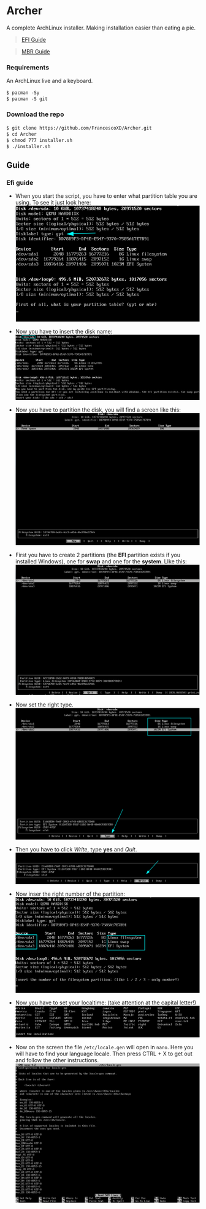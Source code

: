 # Archer
A complete ArchLinux installer. Making installation easier than eating a pie.

> [EFI Guide](#efi-guide)

> [MBR Guide](#mbr-guide)
### Requirements
An ArchLinux live and a keyboard.
```
$ pacman -Sy
$ pacman -S git
```
### Download the repo
```
$ git clone https://github.com/FrancescoXD/Archer.git
$ cd Archer
$ chmod 777 installer.sh
$ ./installer.sh
```
## Guide
### Efi guide
- When you start the script, you have to enter what partition table you are using. To see it just look here:
![1](.images/efi/1.png?raw=true "1")

- Now you have to insert the disk name:
![2](.images/efi/2.png?raw=true "1")

- Now you have to partition the disk, you will find a screen like this:
![3_2](.images/efi/3_2.png?raw=true "1")

- First you have to create 2 partitions (the **EFI** partition exists if you installed Windows), one for **swap** and one for the **system**. LIke this:
![3](.images/efi/3.png?raw=true "1")

- Now set the right type.
![5](.images/efi/5.png?raw=true "1")

- Then you have to click _Write_, type **yes** and _Quit_.
![6_1](.images/efi/6_1.png?raw=true "1")

- Now inser the right number of the partition:
![6](.images/efi/6.png?raw=true "1")

- Now you have to set your localtime: (take attention at the capital letter!)
![7](.images/efi/7.png?raw=true "1")

- Now on the screen the file ```/etc/locale.gen``` will open in ```nano```. Here you will have to find your language locale. Then press CTRL + X to get out and follow the other instructions.
![8](.images/efi/8.png?raw=true "1")
